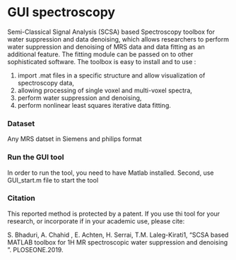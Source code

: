 # GUI spectroscopy

Semi-Classical Signal Analysis (SCSA) based Spectroscopy toolbox for water suppression and data denoising, which allows researchers to perform water suppression and denoising of MRS data and data fitting as an additional feature. 
The fitting module can be passed on to other sophisticated software. The toolbox is easy to install and to use : 
1) import .mat files in a specific structure and allow visualization of spectroscopy data, 
2) allowing processing of single voxel and multi-voxel spectra, 
3) perform water suppression and denoising, 
4) perform nonlinear least squares iterative data fitting. 

### Dataset  
Any MRS datset in Siemens and philips format 

### Run the GUI tool  
In order to run the tool, you need to have Matlab installed. Second, use GUI_start.m file to start the tool

### Citation
This reported method is protected by a patent. If you use thi tool for your research, or incorporate if  in your academic use, please cite:

S. Bhaduri, A. Chahid , E. Achten,   H. Serrai,    T.M. Laleg-Kirati1, “SCSA based MATLAB toolbox for 1H MR spectroscopic water suppression and denoising ”. PLOSEONE.2019.
